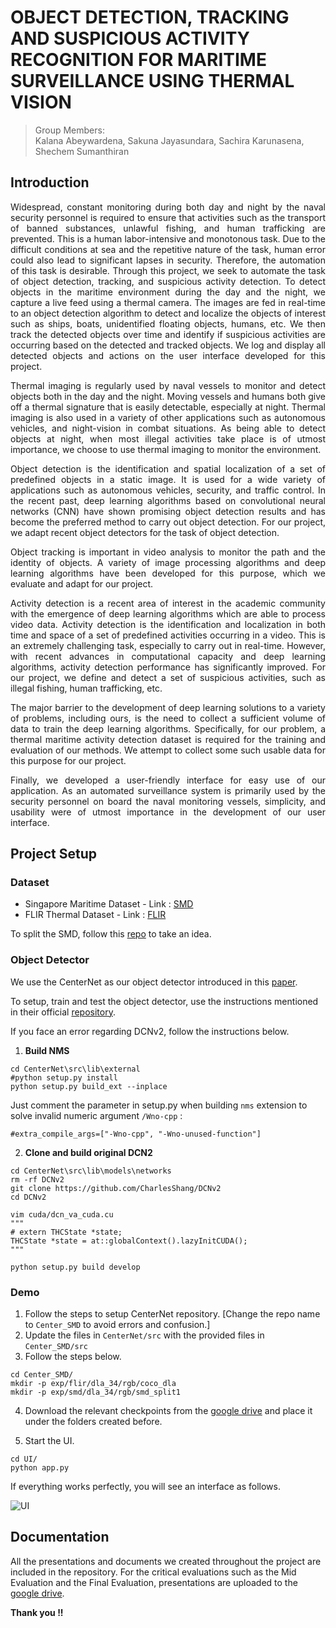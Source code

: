 # OBJECT DETECTION, TRACKING AND SUSPICIOUS ACTIVITY RECOGNITION FOR MARITIME SURVEILLANCE USING THERMAL VISION

> Group Members: </br>
> Kalana Abeywardena, Sakuna Jayasundara, Sachira Karunasena, Shechem Sumanthiran

## Introduction

<p align='justify'>
Widespread, constant monitoring during both day and night by the naval security personnel is required to ensure that activities such as the transport of banned substances, unlawful fishing, and human trafficking are prevented. This is a human labor-intensive and monotonous task. Due to the difficult conditions at sea and the repetitive nature of the task, human error could also lead to significant lapses in security. Therefore, the automation of this task is desirable. Through this project, we seek to automate the task of object detection, tracking, and suspicious activity detection. To detect objects in the maritime environment during the day and the night, we capture a live feed using a thermal camera. The images are fed in real-time to an object detection algorithm to detect and localize the objects of interest such as ships, boats, unidentified floating objects, humans, etc. We then track the detected objects over time and identify if suspicious activities are occurring based on the detected and tracked objects. We log and display all detected objects and actions on the user interface developed for this project. 
</p>
<p align='justify'>
Thermal imaging is regularly used by naval vessels to monitor and detect objects both in the day and the night. Moving vessels and humans both give off a thermal signature that is easily detectable, especially at night. Thermal imaging is also used in a variety of other applications such as autonomous vehicles, and night-vision in combat situations. As being able to detect objects at night, when most illegal activities take place is of utmost importance, we choose to use thermal imaging to monitor the environment. 
</p>
<p align='justify'>
Object detection is the identification and spatial localization of a set of predefined objects in a static image. It is used for a wide variety of applications such as autonomous vehicles, security, and traffic control. In the recent past, deep learning algorithms based on convolutional neural networks (CNN) have shown promising object detection results and has become the preferred method to carry out object detection. For our project, we adapt recent object detectors for the task of object detection. 
</p>
<p align='justify'>
Object tracking is important in video analysis to monitor the path and the identity of objects. A variety of image processing algorithms and deep learning algorithms have been developed for this purpose, which we evaluate and adapt for our project. 
<p align='justify'>
Activity detection is a recent area of interest in the academic community with the emergence of deep learning algorithms which are able to process video data. Activity detection is the identification and localization in both time and space of a set of predefined activities occurring in a video. This is an extremely challenging task, especially to carry out in real-time. However, with recent advances in computational capacity and deep learning algorithms, activity detection performance has significantly improved. For our project, we define and detect a set of suspicious activities, such as illegal fishing, human trafficking, etc.
</p>
<p align='justify'>
The major barrier to the development of deep learning solutions to a variety of problems, including ours, is the need to collect a sufficient volume of data to train the deep learning algorithms. Specifically, for our problem, a thermal maritime activity detection dataset is required for the training and evaluation of our methods. We attempt to collect some such usable data for this purpose for our project. 
</p>
<p align='justify'>
Finally, we developed a user-friendly interface for easy use of our application. As an automated surveillance system is primarily used by the security personnel on board the naval monitoring vessels, simplicity, and usability were of utmost importance in the development of our user interface. 
</p>

## Project Setup

### Dataset 

* Singapore Maritime Dataset - Link : [SMD](https://sites.google.com/site/dilipprasad/home/singapore-maritime-dataset) 
* FLIR Thermal Dataset - Link : [FLIR](https://www.flir.com/oem/adas/adas-dataset-form/)

To split the SMD, follow this [repo](https://github.com/tilemmpon/Singapore-Maritime-Dataset-Trained-Deep-Learning-Models) to take an idea.

### Object Detector

We use the CenterNet as our object detector introduced in this [paper](https://arxiv.org/abs/1904.07850 ).

To setup, train and test the object detector, use the instructions mentioned in their official [repository](https://github.com/xingyizhou/CenterNet).

If you face an error regarding DCNv2, follow the instructions below.

1. **Build NMS**

```
cd CenterNet\src\lib\external
#python setup.py install
python setup.py build_ext --inplace
```

Just comment the parameter in setup.py when building `nms` extension to solve invalid numeric argument `/Wno-cpp` :

`
#extra_compile_args=["-Wno-cpp", "-Wno-unused-function"]
`

2. **Clone and build original DCN2**

```
cd CenterNet\src\lib\models\networks
rm -rf DCNv2
git clone https://github.com/CharlesShang/DCNv2
cd DCNv2

vim cuda/dcn_va_cuda.cu
"""
# extern THCState *state;
THCState *state = at::globalContext().lazyInitCUDA();
"""

python setup.py build develop

```

### Demo

1. Follow the steps to setup CenterNet repository. [Change the repo name to `Center_SMD` to avoid errors and confusion.]
2. Update the files in `CenterNet/src` with the provided files in `Center_SMD/src`
3. Follow the steps below.
```
cd Center_SMD/
mkdir -p exp/flir/dla_34/rgb/coco_dla
mkdir -p exp/smd/dla_34/rgb/smd_split1
```

4. Download the relevant checkpoints from the [google drive](https://drive.google.com/drive/folders/1QqPEGYg_mI7EMQypvQuzvi8myc1vy2YM?usp=sharing) and place it under the folders created before. 

5. Start the UI.

```
cd UI/
python app.py
```

If everything works perfectly, you will see an interface as follows.

![UI](https://github.com/sakunaharinda/FYP-Maritime_Surveillance/blob/main/Capture.PNG)


## Documentation

All the presentations and documents we created throughout the project are included in the repository. For the critical evaluations such as the Mid Evaluation and the Final Evaluation, presentations are uploaded to the [google drive](https://drive.google.com/drive/folders/1FPPq9mZypzexdHopbiBAeW_aptgW6sPk?usp=sharing).

**Thank you !!**


